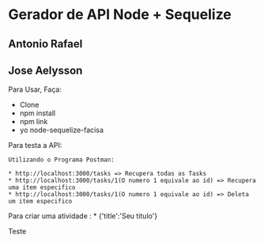 # Gerador de API Node + Sequelize

## Antonio Rafael
## Jose Aelysson


Para Usar, Faça:

* Clone
* npm install
* npm link
* yo node-sequelize-facisa


Para testa a API:

	Utilizando o Programa Postman:

	* http://localhost:3000/tasks => Recupera todas as Tasks
	* http://localhost:3000/tasks/1(O numero 1 equivale ao id) => Recupera uma item especifico
	* http://localhost:3000/tasks/1(O numero 1 equivale ao id) => Deleta um item especifico

Para criar uma atividade :
	* {'title':'Seu titulo'}

Teste
